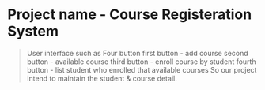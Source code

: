 # Project name - Course Registeration System
>User interface such as Four button
>first button - add course
>second button - available course
>third button - enroll course by student
>fourth button - list student who enrolled that available courses
>So our project intend to maintain the student & course detail.
